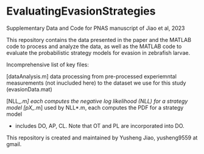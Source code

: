 # EvaluatingEvasionStrategies
Supplementary Data and Code for PNAS manuscript of Jiao et al, 2023

This repository contains the data presented in the paper and the MATLAB code to process and analyze the data, as well as the MATLAB code to evaluate the probabilistic strategy models for evasion in zebrafish larvae.


Incomprehensive list of key files:


[dataAnalysis.m] data processing from pre-processed experiemntal measurements (not inucluded here) to the dataset we use for this study (evasionData.mat)

[NLL_*.m] each computes the negative log likelihood (NLL) for a strategy model
[pX_*.m] used by NLL*.m, each computes the PDF for a strategy model



* includes DO, AP, CL. Note that OT and PL are incorporated into DO.

This repository is created and maintained by Yusheng Jiao, yusheng9559 at gmail.
